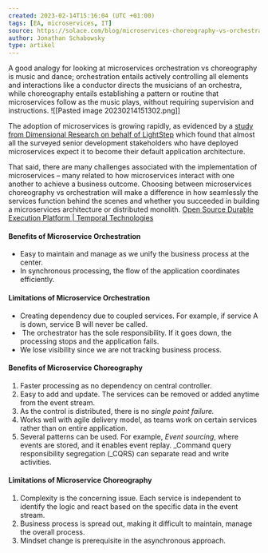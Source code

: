 ```yaml
---
created: 2023-02-14T15:16:04 (UTC +01:00)
tags: [EA, microservices, IT]
source: https://solace.com/blog/microservices-choreography-vs-orchestration/
author: Jonathan Schabowsky
type: artikel
---
```

A good analogy for looking at microservices orchestration vs choreography is music and dance; orchestration entails actively controlling all elements and interactions like a conductor directs the musicians of an orchestra, while choreography entails establishing a pattern or routine that microservices follow as the music plays, without requiring supervision and instructions.
![[Pasted image 20230214151302.png]]

The adoption of microservices is growing rapidly, as evidenced by a [study from Dimensional Research on behalf of LightStep](https://siliconangle.com/2018/05/02/new-study-shows-rapid-growth-microservices-adoption-among-enterprises/) which found that almost all the surveyed senior development stakeholders who have deployed microservices expect it to become their default application architecture.

That said, there are many challenges associated with the implementation of microservices – many related to how microservices interact with one another to achieve a business outcome. Choosing between microservices choreography vs orchestration will make a difference in how seamlessly the services function behind the scenes and whether you succeeded in building a microservices architecture or distributed monolith.
[Open Source Durable Execution Platform | Temporal Technologies](https://temporal.io/)

#### Benefits of Microservice Orchestration

-   Easy to maintain and manage as we unify the business process at the center.
-   In synchronous processing, the flow of the application coordinates efficiently.

#### Limitations of Microservice Orchestration

-   Creating dependency due to coupled services. For example, if service A is down, service B will never be called.
-    The orchestrator has the sole responsibility. If it goes down, the processing stops and the application fails.
-   We lose visibility since we are not tracking business process.

#### Benefits of Microservice Choreography

1.  Faster processing as no dependency on central controller.
2.  Easy to add and update. The services can be removed or added anytime from the event stream.
3.  As the control is distributed, there is no _single point failure._
4.  Works well with agile delivery model, as teams work on certain services rather than on entire application.
5.  Several patterns can be used. For example, _Event sourcing_, where events are stored, and it enables event replay. _Command query responsibility segregation (_CQRS) can separate read and write activities.

#### Limitations of Microservice Choreography

1.  Complexity is the concerning issue. Each service is independent to identify the logic and react based on the specific data in the event stream.
2.  Business process is spread out, making it difficult to maintain, manage the overall process.
3.  Mindset change is prerequisite in the asynchronous approach.

